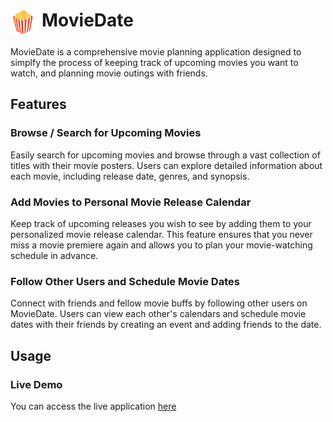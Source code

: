 <h1 style="display: flex;">
  <img src="client\src\components\icons\popcorn.svg" width="40" height="40" style="margin-right: 10px;"> MovieDate
</h1>

MovieDate is a comprehensive movie planning application designed to simplfy the process of keeping track of upcoming movies you want to watch, and planning movie outings with friends.

## Features

### Browse / Search for Upcoming Movies
Easily search for upcoming movies and browse through a vast collection of titles with their movie posters. Users can explore detailed information about each movie, including release date, genres, and synopsis.

### Add Movies to Personal Movie Release Calendar
Keep track of upcoming releases you wish to see by adding them to your personalized movie release calendar. This feature ensures that you never miss a movie premiere again and allows you to plan your movie-watching schedule in advance.

### Follow Other Users and Schedule Movie Dates
Connect with friends and fellow movie buffs by following other users on MovieDate. Users can view each other's calendars and schedule movie dates with their friends by creating an event and adding friends to the date.


## Usage

### Live Demo
You can access the live application [here](http://18.222.175.238:3000/)
